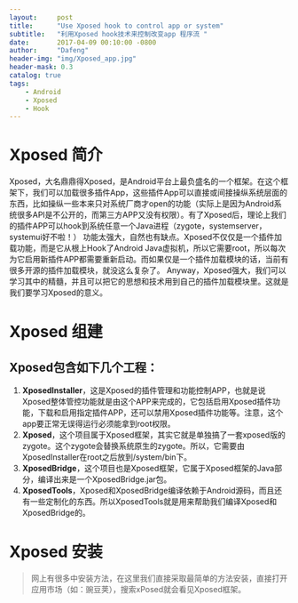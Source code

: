 ```yaml
---
layout:     post
title:      "Use Xposed hook to control app or system"
subtitle:   "利用Xposed hook技术来控制改变app 程序流 "
date:       2017-04-09 00:10:00 -0800
author:     "Dafeng"
header-img: "img/Xposed_app.jpg"
header-mask: 0.3
catalog: true
tags:
    - Android
    - Xposed
    - Hook
---
```


# Xposed 简介
>
Xposed，大名鼎鼎得Xposed，是Android平台上最负盛名的一个框架。在这个框架下，我们可以加载很多插件App，这些插件App可以直接或间接操纵系统层面的东西，比如操纵一些本来只对系统厂商才open的功能（实际上是因为Android系统很多API是不公开的，而第三方APP又没有权限）。有了Xposed后，理论上我们的插件APP可以hook到系统任意一个Java进程（zygote，systemserver，systemui好不啦！）
功能太强大，自然也有缺点。Xposed不仅仅是一个插件加载功能，而是它从根上Hook了Android Java虚拟机，所以它需要root，所以每次为它启用新插件APP都需要重新启动。而如果仅是一个插件加载模块的话，当前有很多开源的插件加载模块，就没这么复杂了。
Anyway，Xposed强大，我们可以学习其中的精髓，并且可以把它的思想和技术用到自己的插件加载模块里。这就是我们要学习Xposed的意义。

# Xposed 组建
## Xposed包含如下几个工程：

1. **XposedInstaller**，这是Xposed的插件管理和功能控制APP，也就是说Xposed整体管控功能就是由这个APP来完成的，它包括启用Xposed插件功能，下载和启用指定插件APP，还可以禁用Xposed插件功能等。注意，这个app要正常无误得运行必须能拿到root权限。
2. **Xposed**，这个项目属于Xposed框架，其实它就是单独搞了一套xposed版的zygote。这个zygote会替换系统原生的zygote。所以，它需要由XposedInstaller在root之后放到/system/bin下。
3. **XposedBridge**，这个项目也是Xposed框架，它属于Xposed框架的Java部分，编译出来是一个XposedBridge.jar包。
4. **XposedTools**，Xposed和XposedBridge编译依赖于Android源码，而且还有一些定制化的东西。所以XposedTools就是用来帮助我们编译Xposed和XposedBridge的。


# Xposed 安装
> 网上有很多中安装方法，在这里我们直接采取最简单的方法安装，直接打开应用市场（如：豌豆荚），搜索xPosed就会看见Xposed框架。
